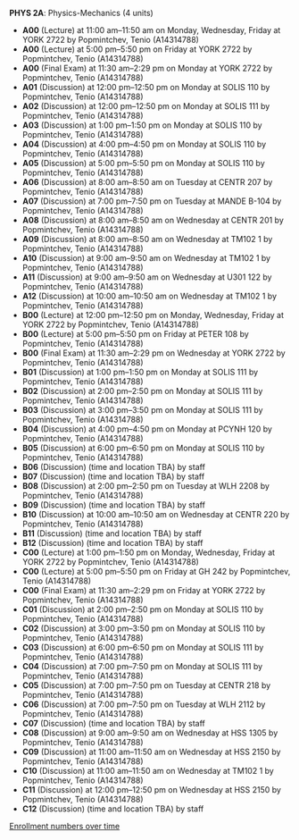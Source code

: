 **PHYS 2A**: Physics-Mechanics (4 units)

- **A00** (Lecture) at 11:00 am–11:50 am on Monday, Wednesday, Friday at YORK 2722 by Popmintchev, Tenio (A14314788)
- **A00** (Lecture) at 5:00 pm–5:50 pm on Friday at YORK 2722 by Popmintchev, Tenio (A14314788)
- **A00** (Final Exam) at 11:30 am–2:29 pm on Monday at YORK 2722 by Popmintchev, Tenio (A14314788)
- **A01** (Discussion) at 12:00 pm–12:50 pm on Monday at SOLIS 110 by Popmintchev, Tenio (A14314788)
- **A02** (Discussion) at 12:00 pm–12:50 pm on Monday at SOLIS 111 by Popmintchev, Tenio (A14314788)
- **A03** (Discussion) at 1:00 pm–1:50 pm on Monday at SOLIS 110 by Popmintchev, Tenio (A14314788)
- **A04** (Discussion) at 4:00 pm–4:50 pm on Monday at SOLIS 110 by Popmintchev, Tenio (A14314788)
- **A05** (Discussion) at 5:00 pm–5:50 pm on Monday at SOLIS 110 by Popmintchev, Tenio (A14314788)
- **A06** (Discussion) at 8:00 am–8:50 am on Tuesday at CENTR 207 by Popmintchev, Tenio (A14314788)
- **A07** (Discussion) at 7:00 pm–7:50 pm on Tuesday at MANDE B-104 by Popmintchev, Tenio (A14314788)
- **A08** (Discussion) at 8:00 am–8:50 am on Wednesday at CENTR 201 by Popmintchev, Tenio (A14314788)
- **A09** (Discussion) at 8:00 am–8:50 am on Wednesday at TM102 1 by Popmintchev, Tenio (A14314788)
- **A10** (Discussion) at 9:00 am–9:50 am on Wednesday at TM102 1 by Popmintchev, Tenio (A14314788)
- **A11** (Discussion) at 9:00 am–9:50 am on Wednesday at U301 122 by Popmintchev, Tenio (A14314788)
- **A12** (Discussion) at 10:00 am–10:50 am on Wednesday at TM102 1 by Popmintchev, Tenio (A14314788)
- **B00** (Lecture) at 12:00 pm–12:50 pm on Monday, Wednesday, Friday at YORK 2722 by Popmintchev, Tenio (A14314788)
- **B00** (Lecture) at 5:00 pm–5:50 pm on Friday at PETER 108 by Popmintchev, Tenio (A14314788)
- **B00** (Final Exam) at 11:30 am–2:29 pm on Wednesday at YORK 2722 by Popmintchev, Tenio (A14314788)
- **B01** (Discussion) at 1:00 pm–1:50 pm on Monday at SOLIS 111 by Popmintchev, Tenio (A14314788)
- **B02** (Discussion) at 2:00 pm–2:50 pm on Monday at SOLIS 111 by Popmintchev, Tenio (A14314788)
- **B03** (Discussion) at 3:00 pm–3:50 pm on Monday at SOLIS 111 by Popmintchev, Tenio (A14314788)
- **B04** (Discussion) at 4:00 pm–4:50 pm on Monday at PCYNH 120 by Popmintchev, Tenio (A14314788)
- **B05** (Discussion) at 6:00 pm–6:50 pm on Monday at SOLIS 110 by Popmintchev, Tenio (A14314788)
- **B06** (Discussion) (time and location TBA) by staff
- **B07** (Discussion) (time and location TBA) by staff
- **B08** (Discussion) at 2:00 pm–2:50 pm on Tuesday at WLH 2208 by Popmintchev, Tenio (A14314788)
- **B09** (Discussion) (time and location TBA) by staff
- **B10** (Discussion) at 10:00 am–10:50 am on Wednesday at CENTR 220 by Popmintchev, Tenio (A14314788)
- **B11** (Discussion) (time and location TBA) by staff
- **B12** (Discussion) (time and location TBA) by staff
- **C00** (Lecture) at 1:00 pm–1:50 pm on Monday, Wednesday, Friday at YORK 2722 by Popmintchev, Tenio (A14314788)
- **C00** (Lecture) at 5:00 pm–5:50 pm on Friday at GH 242 by Popmintchev, Tenio (A14314788)
- **C00** (Final Exam) at 11:30 am–2:29 pm on Friday at YORK 2722 by Popmintchev, Tenio (A14314788)
- **C01** (Discussion) at 2:00 pm–2:50 pm on Monday at SOLIS 110 by Popmintchev, Tenio (A14314788)
- **C02** (Discussion) at 3:00 pm–3:50 pm on Monday at SOLIS 110 by Popmintchev, Tenio (A14314788)
- **C03** (Discussion) at 6:00 pm–6:50 pm on Monday at SOLIS 111 by Popmintchev, Tenio (A14314788)
- **C04** (Discussion) at 7:00 pm–7:50 pm on Monday at SOLIS 111 by Popmintchev, Tenio (A14314788)
- **C05** (Discussion) at 7:00 pm–7:50 pm on Tuesday at CENTR 218 by Popmintchev, Tenio (A14314788)
- **C06** (Discussion) at 7:00 pm–7:50 pm on Tuesday at WLH 2112 by Popmintchev, Tenio (A14314788)
- **C07** (Discussion) (time and location TBA) by staff
- **C08** (Discussion) at 9:00 am–9:50 am on Wednesday at HSS 1305 by Popmintchev, Tenio (A14314788)
- **C09** (Discussion) at 11:00 am–11:50 am on Wednesday at HSS 2150 by Popmintchev, Tenio (A14314788)
- **C10** (Discussion) at 11:00 am–11:50 am on Wednesday at TM102 1 by Popmintchev, Tenio (A14314788)
- **C11** (Discussion) at 12:00 pm–12:50 pm on Wednesday at HSS 2150 by Popmintchev, Tenio (A14314788)
- **C12** (Discussion) (time and location TBA) by staff

[Enrollment numbers over time](./PHYS2A.tsv)
